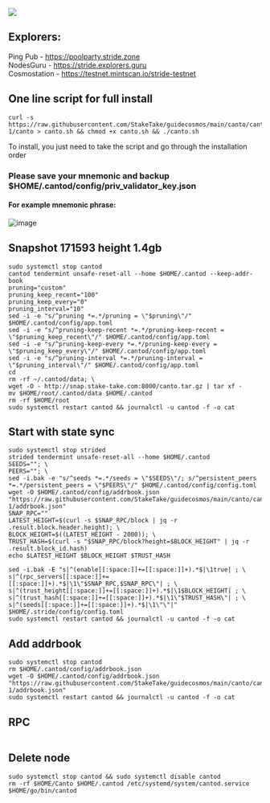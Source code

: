 ![](https://i.yapx.ru/RTuEU.jpg)

## Explorers:
Ping Pub - https://poolparty.stride.zone  
NodesGuru - https://stride.explorers.guru   
Cosmostation - https://testnet.mintscan.io/stride-testnet
## One line script for full install
```
curl -s https://raw.githubusercontent.com/StakeTake/guidecosmos/main/canto/canto_7700-1/canto > canto.sh && chmod +x canto.sh && ./canto.sh
```
To install, you just need to take the script and go through the installation order
### Please save your mnemonic and backup $HOME/.cantod/config/priv_validator_key.json
#### For example mnemonic phrase:
![image](https://user-images.githubusercontent.com/93165931/184551172-16cb2f1a-3145-4e5b-8092-c966e2f3e5ef.png)
## Snapshot 171593 height 1.4gb
```
sudo systemctl stop cantod
cantod tendermint unsafe-reset-all --home $HOME/.cantod --keep-addr-book
pruning="custom"
pruning_keep_recent="100"
pruning_keep_every="0"
pruning_interval="10"
sed -i -e "s/^pruning *=.*/pruning = \"$pruning\"/" $HOME/.cantod/config/app.toml
sed -i -e "s/^pruning-keep-recent *=.*/pruning-keep-recent = \"$pruning_keep_recent\"/" $HOME/.cantod/config/app.toml
sed -i -e "s/^pruning-keep-every *=.*/pruning-keep-every = \"$pruning_keep_every\"/" $HOME/.cantod/config/app.toml
sed -i -e "s/^pruning-interval *=.*/pruning-interval = \"$pruning_interval\"/" $HOME/.cantod/config/app.toml
cd
rm -rf ~/.cantod/data; \
wget -O - http://snap.stake-take.com:8000/canto.tar.gz | tar xf -
mv $HOME/root/.cantod/data $HOME/.cantod
rm -rf $HOME/root
sudo systemctl restart cantod && journalctl -u cantod -f -o cat
```
## Start with state sync
```
sudo systemctl stop strided
strided tendermint unsafe-reset-all --home $HOME/.cantod
SEEDS=""; \
PEERS=""; \
sed -i.bak -e "s/^seeds *=.*/seeds = \"$SEEDS\"/; s/^persistent_peers *=.*/persistent_peers = \"$PEERS\"/" $HOME/.cantod/config/config.toml
wget -O $HOME/.cantod/config/addrbook.json "https://raw.githubusercontent.com/StakeTake/guidecosmos/main/canto/canto_7700-1/addrbook.json"
SNAP_RPC=""
LATEST_HEIGHT=$(curl -s $SNAP_RPC/block | jq -r .result.block.header.height); \
BLOCK_HEIGHT=$((LATEST_HEIGHT - 2000)); \
TRUST_HASH=$(curl -s "$SNAP_RPC/block?height=$BLOCK_HEIGHT" | jq -r .result.block_id.hash)
echo $LATEST_HEIGHT $BLOCK_HEIGHT $TRUST_HASH

sed -i.bak -E "s|^(enable[[:space:]]+=[[:space:]]+).*$|\1true| ; \
s|^(rpc_servers[[:space:]]+=[[:space:]]+).*$|\1\"$SNAP_RPC,$SNAP_RPC\"| ; \
s|^(trust_height[[:space:]]+=[[:space:]]+).*$|\1$BLOCK_HEIGHT| ; \
s|^(trust_hash[[:space:]]+=[[:space:]]+).*$|\1\"$TRUST_HASH\"| ; \
s|^(seeds[[:space:]]+=[[:space:]]+).*$|\1\"\"|" $HOME/.stride/config/config.toml
sudo systemctl restart cantod && journalctl -u cantod -f -o cat
```
## Add addrbook
```
sudo systemctl stop cantod
rm $HOME/.cantod/config/addrbook.json
wget -O $HOME/.cantod/config/addrbook.json "https://raw.githubusercontent.com/StakeTake/guidecosmos/main/canto/canto_7700-1/addrbook.json"
sudo systemctl restart cantod && journalctl -u cantod -f -o cat
```
## RPC
```

```
## Delete node
```
sudo systemctl stop cantod && sudo systemctl disable cantod
rm -rf $HOME/Canto $HOME/.cantod /etc/systemd/system/cantod.service $HOME/go/bin/cantod
```
